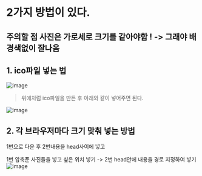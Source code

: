 # 2가지 방법이 있다.
## 주의할 점 사진은 가로세로 크기를 같아야함 ! -> 그래야 배경색없이 잘나옴

## 1. ico파일 넣는 법


![image](https://user-images.githubusercontent.com/85022962/126892174-6b465db2-39da-4179-b321-45596ac2389e.png)
>위에처럼 ico파일을 만든 후
>아래와 같이 넣어주면 된다.

![image](https://user-images.githubusercontent.com/85022962/126892209-047e7bed-bf00-4894-9d91-deaa06f1671a.png)



## 2. 각 브라우저마다 크기 맞춰 넣는 방법


1번으로 다운 후 2번내용을 head사이에 넣고 

1번 압축푼 사진들을 넣고 싶은 위치 넣기 -> 2번 head안에 내용을 경로 지정하여 넣기
![image](https://user-images.githubusercontent.com/85022962/126892324-7333833e-cba8-4b55-abdd-a7c2e9983369.png)

